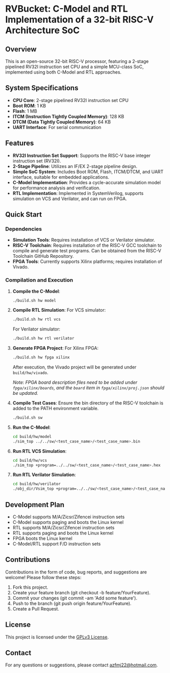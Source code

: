 # RVBucket: C-Model and RTL Implementation of a 32-bit RISC-V Architecture SoC
## Overview

This is an open-source 32-bit RISC-V processor, featuring a 2-stage pipelined RV32I instruction set CPU and a simple MCU-class SoC, implemented using both C-Model and RTL approaches.

## System Specifications

- **CPU Core**: 2-stage pipelined RV32I instruction set CPU
- **Boot ROM**: 1 KB
- **Flash**: 1 MB
- **ITCM (Instruction Tightly Coupled Memory)**: 128 KB
- **DTCM (Data Tightly Coupled Memory)**: 64 KB
- **UART Interface**: For serial communication

## Features

- **RV32I Instruction Set Support**: Supports the RISC-V base integer instruction set (RV32I).
- **2-Stage Pipeline**: Utilizes an IF/EX 2-stage pipeline design.
- **Simple SoC System**: Includes Boot ROM, Flash, ITCM/DTCM, and UART interface, suitable for embedded applications.
- **C-Model Implementation**: Provides a cycle-accurate simulation model for performance analysis and verification.
- **RTL Implementation**: Implemented in SystemVerilog, supports simulation on VCS and Verilator, and can run on FPGA.

## Quick Start

### Dependencies

- **Simulation Tools**: Requires installation of VCS or Verilator simulator.
- **RISC-V Toolchain**: Requires installation of the RISC-V GCC toolchain to compile and generate test programs. Can be obtained from the RISC-V Toolchain GitHub Repository.
- **FPGA Tools**: Currently supports Xilinx platforms; requires installation of Vivado.

### Compilation and Execution

1. **Compile the C-Model**:
   ```bash
   ./build.sh hw model
   ```

2. **Compile RTL Simulation**:
    For VCS simulator:
    ```bash
   ./build.sh hw rtl vcs
   ```
    For Verilator simulator:
   ```bash
   ./build.sh hw rtl verilator
   ```

3. **Generate FPGA Project**:
    For Xilinx FPGA:
    ```bash
   ./build.sh hw fpga xilinx
   ```
    After execution, the Vivado project will be generated under `build/hw/vivado`.

    *Note: FPGA board description files need to be added under `fpga/xilinx/boards`, and the `board` item in `fpga/xilinx/proj.json` should be updated.*

4. **Compile Test Cases**:
    Ensure the bin directory of the RISC-V toolchain is added to the PATH environment variable.
   ```bash
   ./build.sh sw
   ```

5. **Run the C-Model**:
   ```bash
   cd build/hw/model
   ./sim_top ../../sw/<test_case_name>/<test_case_name>.bin
   ```
6. **Run RTL VCS Simulation**:
   ```bash
   cd build/hw/vcs
   ./sim_top +program=../../sw/<test_case_name>/<test_case_name>.hex
   ```

7. **Run RTL Verilator Simulation**:
    ```bash
   cd build/hw/verilator
   ./obj_dir/Vsim_top +program=../../sw/<test_case_name>/<test_case_name>.hex
   ```

## Development Plan
* C-Model supports M/A/Zicsr/Zifencei instruction sets
* C-Model supports paging and boots the Linux kernel
* RTL supports M/A/Zicsr/Zifencei instruction sets
* RTL supports paging and boots the Linux kernel
* FPGA boots the Linux kernel
* C-Model/RTL support F/D instruction sets

## Contributions

Contributions in the form of code, bug reports, and suggestions are welcome! Please follow these steps:

1. Fork this project.
2. Create your feature branch (git checkout -b feature/YourFeature).
3. Commit your changes (git commit -am 'Add some feature').
4. Push to the branch (git push origin feature/YourFeature).
5. Create a Pull Request.

## License

This project is licensed under the [GPLv3 License](LICENSE).

## Contact

For any questions or suggestions, please contact azfmj22@hotmail.com.